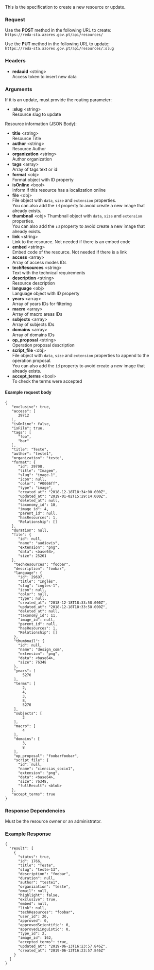 This is the specification to create a new resource or update.

### Request

Use the **POST** method in the following URL to create:  
`https://reda-sta.azores.gov.pt/api/resources/`

Use the **PUT** method in the following URL to update:  
`https://reda-sta.azores.gov.pt/api/resources/:slug`

### Headers

* **redauid** &lt;string&gt;   
   Access token to insert new data

### Arguments

If it is an update, must provide the routing parameter:

* **:slug** &lt;string&gt;  
   Resource slug to update

Resource information (JSON Body):  

* **title** &lt;string&gt;  
   Resource Title
* **author** &lt;string&gt;  
   Resource Author
* **organization** &lt;string&gt;  
   Author organization
* **tags** &lt;array&gt;  
   Array of tags text or id
* **format** &lt;obj&gt;  
   Format object with ID property
* **isOnline** &lt;bool&gt;  
   Inform if this resource has a localization online
* **file** &lt;obj&gt;  
   File object with `data`, `size` and `extension` properties.  
   You can also add the `id` property to avoid create a new image that already exists.
* **thumbnail** &lt;obj&gt;
   Thumbnail object with `data`, `size` and `extension` properties.  
   You can also add the `id` property to avoid create a new image that already exists.  
* **link** &lt;string&gt;  
   Link to the resource. Not needed if there is an embed code
* **embed** &lt;string&gt;   
   Embed code of the resource. Not needed if there is a link
* **access** &lt;array&gt;  
   Array of access modes IDs
* **techResources** &lt;string&gt;  
   Text with the technical requirements
* **description** &lt;string&gt;  
   Resource description
* **language** &lt;obj&gt;  
   Language object with ID property
* **years** &lt;array&gt;  
   Array of years IDs for filtering
* **macro** &lt;array&gt;   
   Array of macro areas IDs 
* **subjects** &lt;array&gt;   
   Array of subjects IDs 
* **domains** &lt;array&gt;  
   Array of domains IDs 
* **op_proposal** &lt;string&gt;  
   Operation proposal description  
* **script_file** &lt;obj&gt;  
   File object with `data`, `size` and `extension` properties to append to the operation proposal.  
   You can also add the `id` property to avoid create a new image that already exists.  
* **accept_terms** &lt;bool&gt;  
   To check the terms were accepted

#### Example request body
```
{
   "exclusive": true,
   "access": [
      29712
   ],
   "isOnline": false,
   "isFile": true,
   "tags": [
      "foo",
      "bar"
   ],
   "title": "Teste",
   "author": "teste1",
   "organization": "teste",
   "format": {
      "id": 29708,
      "title": "Imagem",
      "slug": "image-1",
      "icon": null,
      "color": "#0066ff",
      "type": "image",
      "created_at": "2018-12-18T18:34:00.000Z",
      "updated_at": "2019-01-02T15:29:14.000Z",
      "deleted_at": null,
      "taxonomy_id": 10,
      "image_id": 4,
      "parent_id": null,
      "hasResources": 1,
      "Relationship": []
   },
   "duration": null,
   "file": {
      "id": null,
      "name": "audiovis",
      "extension": "png",
      "data": <base64>,
      "size": 25261
   },
    "techResources": "foobar",
    "description": "foobar",
    "language": {
      "id": 29697,
      "title": "Inglês",
      "slug": "ingles-1",
      "icon": null,
      "color": null,
      "type": null,
      "created_at": "2018-12-18T18:33:58.000Z",
      "updated_at": "2018-12-18T18:33:58.000Z",
      "deleted_at": null,
      "taxonomy_id": 11,
      "image_id": null,
      "parent_id": null,
      "hasResources": 1,
      "Relationship": []
    },
    "thumbnail": {
      "id": null,
      "name": "design_com",
      "extension": "png",
      "data": <base64>,
      "size": 76348 
    },
    "years": [
        5270
    ],
    "terms": [
        2,
        4,
        3,
        8,
        5270
    ],
    "subjects": [
        2
    ],
    "macro": [
        4
    ],
    "domains": [
        3,
        8
    ],
    "op_proposal": "foobarfoobar",
    "script_file": {
      "id": null,
      "name": "ciencias_socio1",
      "extension": "png",
      "data": <base64>,
      "size": 76348,
      "fullResult": <blob>
   },
   "accept_terms": true
}
```

### Response Dependencies

Must be the resource owner or an administrator.

### Example Response

```
{
  "result": [
    {
      "status": true,
      "id": 1766,
      "title": "Teste",
      "slug": "teste-13",
      "description": "foobar",
      "duration": null,
      "author": "teste1",
      "organization": "teste",
      "email": null,
      "highlight": false,
      "exclusive": true,
      "embed": null,
      "link": null,
      "techResources": "foobar",
      "user_id": 20,
      "approved": 0,
      "approvedScientific": 0,
      "approvedLinguistic": 0,
      "type_id": 2,
      "image_id": 162,
      "accepted_terms": true,
      "updated_at": "2019-06-13T16:23:57.846Z",
      "created_at": "2019-06-13T16:23:57.846Z"
    }
  ]
}
```
